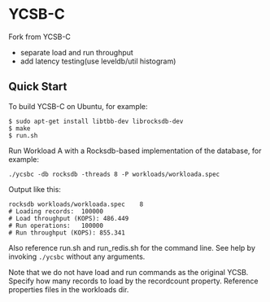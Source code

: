 # YCSB-C

Fork from YCSB-C
- separate load and run throughput
- add latency testing(use leveldb/util histogram)

## Quick Start

To build YCSB-C on Ubuntu, for example:

```
$ sudo apt-get install libtbb-dev librocksdb-dev
$ make
$ run.sh
```

Run Workload A with a Rocksdb-based
implementation of the database, for example:
```
./ycsbc -db rocksdb -threads 8 -P workloads/workloada.spec
```

Output like this:
```
rocksdb	workloads/workloada.spec	8
# Loading records:	100000
# Load throughput (KOPS): 486.449
# Run operations:	100000
# Run throughput (KOPS): 855.341
```
Also reference run.sh and run\_redis.sh for the command line. See help by
invoking `./ycsbc` without any arguments.

Note that we do not have load and run commands as the original YCSB. Specify
how many records to load by the recordcount property. Reference properties
files in the workloads dir.

